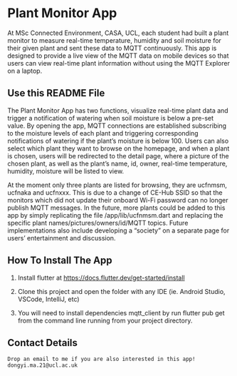 # Plant Monitor App

At MSc Connected Environment, CASA, UCL, each student had built a plant monitor to measure real-time temperature, humidity and soil moisture for their given plant and sent these data to MQTT continuously. This app is designed to provide a live view of the MQTT data on mobile devices so that users can view real-time plant information without using the MQTT Explorer on a laptop. 

## Use this README File 

The Plant Monitor App has two functions, visualize real-time plant data and trigger a notification of watering when soil moisture is below a pre-set value. By opening the app, MQTT connections are established subscribing to the moisture levels of each plant and triggering corresponding notifications of watering if the plant’s moisture is below 100. Users can also select which plant they want to browse on the homepage, and when a plant is chosen, users will be redirected to the detail page, where a picture of the chosen plant, as well as the plant’s name, id,  owner, real-time temperature, humidity, moisture will be listed to view.







At the moment only three plants are listed for browsing, they are ucfnmsm, ucfnaka and ucfnxxx. This is due to a change of CE-Hub SSID so that the monitors which did not update their onboard Wi-Fi password can no longer publish MQTT messages. In the future, more plants could be added to this app by simply replicating the file /app/lib/ucfnmsm.dart and replacing the specific plant names/pictures/owners/id/MQTT topics. Future implementations also include developing a “society” on a separate page for users’ entertainment and discussion. 


## How To Install The App

1. Install flutter at https://docs.flutter.dev/get-started/install

2. Clone this project and open the folder with any IDE (ie. Android Studio, VSCode, IntelliJ, etc)
3. You will need to install dependencies mqtt_client by run flutter pub get from the command line running from your project directory.

##  Contact Details

    Drop an email to me if you are also interested in this app! 
    dongyi.ma.21@ucl.ac.uk
